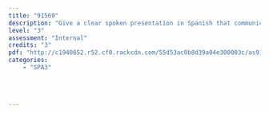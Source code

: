 ```yaml
---
title: "91569"
description: "Give a clear spoken presentation in Spanish that communicates a critical response to stimulus material"
level: "3"
assessment: "Internal"
credits: "3"
pdf: "http://c1940652.r52.cf0.rackcdn.com/55d53ac0b8d39a04e300003c/as91569.pdf"
categories:
    - "SPA3"
    
    
    
    
---
```

